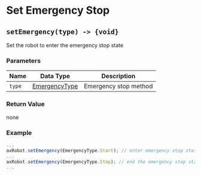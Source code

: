 # Set Emergency Stop

## `setEmergency(type) -> {void}`

Set the robot to enter the emergency stop state
### Parameters

| Name | Data Type | Description |
| ------ | --------------------------------------- | -------- |
| `type` | [EmergencyType](../../../Define/Define-EmergencyType) | Emergency stop method |

### Return Value

none

### Example

```javascript
...
axRobot.setEmergency(EmergencyType.Start); // enter emergency stop state
...
axRobot.setEmergency(EmergencyType.Stop); // end the emergency stop state
...
```

